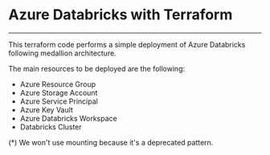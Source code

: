 # Azure Databricks with Terraform
---
This terraform code performs a simple deployment of Azure Databricks following medallion architecture.

The main resources to be deployed are the following:

- Azure Resource Group
- Azure Storage Account
- Azure Service Principal
- Azure Key Vault
- Azure Databricks Workspace
- Databricks Cluster

(*) We won't use mounting because it's a deprecated pattern.
